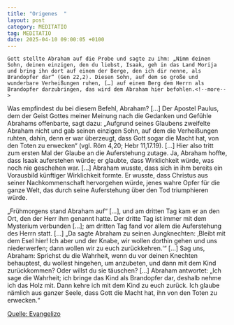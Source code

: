 ```yaml
---
title: "Origenes  "
layout: post
category: MEDITATIO
tag: MEDITATIO
date: 2025-04-10 09:00:05 +0100
---
```

	Gott stellte Abraham auf die Probe und sagte zu ihm: „Nimm deinen Sohn, deinen einzigen, den du liebst, Isaak, geh in das Land Morija und bring ihn dort auf einem der Berge, den ich dir nenne, als Brandopfer dar“ (Gen 22,2). Diesen Sohn, auf dem so große und wunderbare Verheißungen ruhen, […] auf einem Berg dem Herrn als Brandopfer darzubringen, das wird dem Abraham hier befohlen.<!--more-->
 
Was empfindest du bei diesem Befehl, Abraham? [...] Der Apostel Paulus, dem der Geist Gottes meiner Meinung nach die Gedanken und Gefühle Abrahams offenbarte, sagt dazu: „Aufgrund seines Glaubens zweifelte Abraham nicht und gab seinen einzigen Sohn, auf dem die Verheißungen ruhten, dahin, denn er war überzeugt, dass Gott sogar die Macht hat, von den Toten zu erwecken“ (vgl. Röm 4,20; Hebr 11,17.19). […] Hier also tritt zum ersten Mal der Glaube an die Auferstehung zutage. Ja, Abraham hoffte, dass Isaak auferstehen würde; er glaubte, dass Wirklichkeit würde, was noch nie geschehen war. […] Abraham wusste, dass sich in ihm bereits ein Vorausbild künftiger Wirklichkeit formte. Er wusste, dass Christus aus seiner Nachkommenschaft hervorgehen würde, jenes wahre Opfer für die ganze Welt, das durch seine Auferstehung über den Tod triumphieren würde.
 
„Frühmorgens stand Abraham auf“ […], und am dritten Tag kam er an den Ort, den der Herr ihm genannt hatte. Der dritte Tag ist immer mit dem Mysterium verbunden […]; am dritten Tag fand vor allem die Auferstehung des Herrn statt. […] „Da sagte Abraham zu seinen Jungknechten: ‚Bleibt mit dem Esel hier! Ich aber und der Knabe, wir wollen dorthin gehen und uns niederwerfen; dann wollen wir zu euch zurückkehren.‘“ […] Sag uns, Abraham: Sprichst du die Wahrheit, wenn du vor deinen Knechten behauptest, du wollest hingehen, um anzubeten, und dann mit dem Kind zurückkommen? Oder willst du sie täuschen? [...] Abraham antwortet: „Ich sage die Wahrheit; ich bringe das Kind als Brandopfer dar, deshalb nehme ich das Holz mit. Dann kehre ich mit dem Kind zu euch zurück. Ich glaube nämlich aus ganzer Seele, dass Gott die Macht hat, ihn von den Toten zu erwecken.“   

[Quelle: Evangelizo](https://evangeliumtagfuertag.org/DE/gospel)